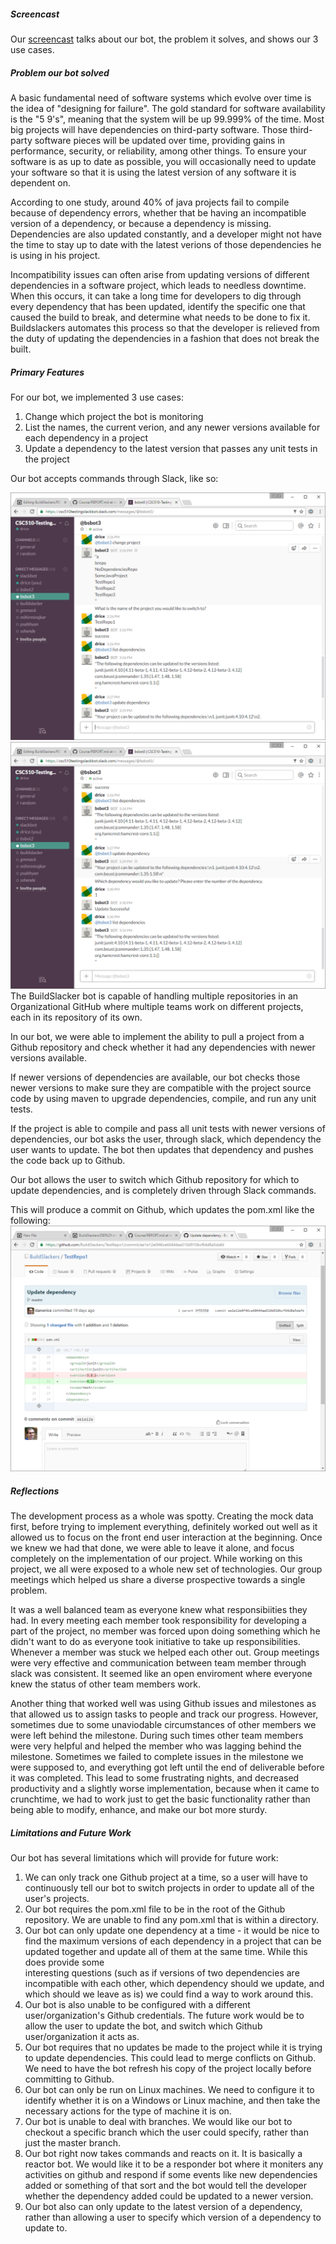 ##### Screencast
Our [screencast](https://www.youtube.com/watch?v=DuXbmsDGaJw) talks about our bot, the problem it solves, and shows our 3 use cases.

##### Problem our bot solved

A basic fundamental need of software systems which evolve over time is the idea of "designing for failure". The gold standard for software availability is the "5 9's", meaning that the system will be up 99.999% of the time. Most big projects will have dependencies on third-party software. Those third-party software pieces will be updated over time, providing gains in performance, security, or reliability, among other things. To ensure your software is as up to date as possible, you will occasionally need to update your software so that it is using the latest version of any software it is dependent on.

According to one study, around 40% of java projects fail to compile because of dependency errors, whether that be having an incompatible version of a dependency, or because a dependency is missing. Dependencies are also updated constantly, and a developer might not have the time to stay up to date with the latest verions of those dependencies he is using in his project.

Incompatibility issues can often arise from updating versions of different dependencies in a software project, which leads to needless downtime. When this occurs, it can take a long time for developers to dig through every dependency that has been updated, identify the specific one that caused the build to break, and determine what needs to be done to fix it. Buildslackers automates this process so that the developer is relieved from the duty of updating the dependencies in a fashion that does not break the built.


##### Primary Features

For our bot, we implemented 3 use cases: 
1. Change which project the bot is monitoring
2. List the names, the current verion, and any newer versions available for each dependency in a project
3. Update a dependency to the latest version that passes any unit tests in the project

Our bot accepts commands through Slack, like so:

![Commands](Images/BotScreenshot1.png)
![Commands, cont](Images/BotScreenshot2.png)
The BuildSlacker bot is capable of handling multiple repositories in an Organizational GitHub where multiple teams work on different projects, each in its repository of its own.  

In our bot, we were able to implement the ability to pull a project from a Github repository and check whether it had any dependencies with newer versions available.

If newer versions of dependencies are available, our bot checks those newer versions to make sure they are compatible with the project source code by using maven to upgrade dependencies, compile, and run any unit tests.

If the project is able to compile and pass all unit tests with newer versions of dependencies, our bot asks the user, through slack, which dependency the user wants to update. The bot then updates that dependency and pushes the code back up to Github.

Our bot allows the user to switch which Github repository for which to update dependencies, and is completely driven through Slack commands.

This will produce a commit on Github, which updates the pom.xml like the following: ![BotCommit](Images/BotCommit.png)


##### Reflections

The development process as a whole was spotty. Creating the mock data first, before trying to implement everything, definitely worked out well as it allowed us to focus on the front end user interaction at the beginning. Once we knew we had that done, we were able to leave it alone, and focus completely on the implementation of our project.
 While working on this project, we all were exposed to a whole new set of technologies. Our group meetings which helped us share a diverse prospective towards a single problem.
 
 It was a well balanced team as everyone knew what responsibiities they had. In every meeting each member took responsibility for developing a part of the project, no member was forced upon doing something which he didn't want to do as everyone took initiative to take up responsibilities. Whenever a member was stuck we helped each other out. Group meetings were very effective and communication between team member through slack was consistent. It seemed like an open enviroment where everyone knew the status of other team members work.
 
 Another thing that worked well was using Github issues and milestones as that allowed us to assign tasks to people and track our progress. However, sometimes due to some unaviodable circumstances of other members we were left behind the milestone. During such times other team members were very helpful and helped the member who was lagging behind the milestone. Sometimes we failed to complete issues in the milestone we were supposed to, and everything got left until the end of deliverable before it was completed. This lead to some frustrating nights, and decreased productivity and a slightly worse implementation, because when it came to crunchtime, we had to work just to get the basic functionality rather than being able to modify, enhance, and make our bot more sturdy. 
 
 
  
##### Limitations and Future Work

Our bot has several limitations which will provide for future work:  
1. We can only track one Github project at a time, so a user will have to continuously tell our bot to switch projects in order to update all of the user's projects.  
2. Our bot requires the pom.xml file to be in the root of the Github repository. We are unable to find any pom.xml that is within a directory.  
3. Our bot can only update one dependency at a time - it would be nice to find the maximum versions of each dependency in a project that can be updated together and update all of them at the same time. While this does provide some   
interesting questions (such as if versions of two dependencies are incompatible with each other, which dependency should we update, and which should we leave as is) we could find a way to work around this.  
4. Our bot is also unable to be configured with a different user/organization's Github credentials. The future work would be to allow the user to update the bot, and switch which Github user/organization it acts as.  
5. Our bot requires that no updates be made to the project while it is trying to update dependencies. This could lead to merge conflicts on Github. We need to have the bot refresh his copy of the project locally before committing to Github.  
6. Our bot can only be run on Linux machines. We need to configure it to identify whether it is on a Windows or Linux machine, and then take the necessary actions for the type of machine it is on.  
7. Our bot is unable to deal with branches. We would like our bot to checkout a specific branch which the user could specify, rather than just the master branch.  
8. Our bot right now takes commands and reacts on it. It is basically a reactor bot. We would like it to be a responder bot where it moniters any activities on github and respond if some events like new dependencies added or something of that sort and the bot would tell the developer whether the dependency added could be updated to a newer version.
9. Our bot also can only update to the latest version of a dependency, rather than allowing a user to specify which version of a dependency to update to.
